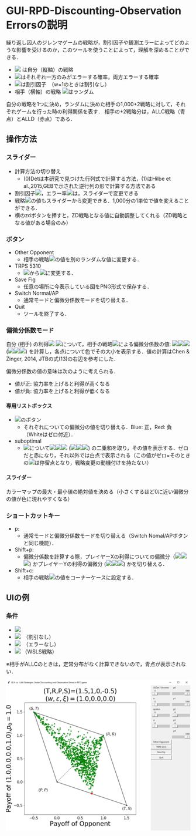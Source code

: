 # GUI-RPD-Discounting-Observation Errorsの説明
繰り返し囚人のジレンマゲームの戦略が，割引因子や観測エラーによってどのような影響を受けるのか，このツールを使うことによって，理解を深めることができる．

- <img src="https://latex.codecogs.com/gif.latex?{\bf%20p}=(p_1,p_2,p_3,p_4),p_0"> は自分（縦軸）の戦略
- <img src="https://latex.codecogs.com/gif.latex?\epsilon,\xi">はそれぞれ一方のみがエラーする確率，両方エラーする確率
- <img src="https://latex.codecogs.com/gif.latex?w">は割引因子　（w=1のときは割引なし）
- 相手（横軸）の戦略 <img src="https://latex.codecogs.com/gif.latex?{\bf%20q}">はランダム

自分の戦略を1つに決め，ランダムに決めた相手の1,000+2戦略に対して，それぞれゲームを行った時の利得関係を表す．
相手の+2戦略分は，ALLC戦略（青点）とALLD（赤点）である．
## 操作方法
### スライダー
- 計算方法の切り替え
  - (0)Detは本研究で見つけた行列式で計算する方法，(1)はHilbe et al.,2015,GEBで示された逆行列の形で計算する方法である
- 割引因子<img src="https://latex.codecogs.com/gif.latex?w">，エラー率<img src="https://latex.codecogs.com/gif.latex?\epsilon,\xi">は，スライダーで変更できる
- 戦略<img src="https://latex.codecogs.com/gif.latex?{\bf%20p}=(p_1,p_2,p_3,p_4),p_0=1">の値もスライダーから変更できる．1,000分の1単位で値を変えることができる．
- 横のzdボタンを押すと，ZD戦略となる値に自動調整してくれる（ZD戦略となる値がある場合のみ）
### ボタン
- Other Opponent
  - 相手の戦略<img src="https://latex.codecogs.com/gif.latex?{\bf%20q}">の値を別のランダムな値に変更する．
- TRPS 5310
  - <img src="https://latex.codecogs.com/gif.latex?(T,R,P,S)=(1.5,1,0,-0.5)">から<img src="https://latex.codecogs.com/gif.latex?(T,R,P,S)=(5,3,1,0)">に変更する．
- Save Fig
  - 任意の場所に今表示している図をPNG形式で保存する．
- Switch Normal/AP
  - 通常モードと偏微分係数モードを切り替える．
- Quit
  - ツールを終了する．

### 偏微分係数モード
自分 (相手) の利得<img src="https://latex.codecogs.com/gif.latex?s_X"> <img src="https://latex.codecogs.com/gif.latex?(s_Y)">について，相手の戦略<img src="https://latex.codecogs.com/gif.latex?{\bf%20q}=(q_1,q_2,q_3,q_4),q_0">による偏微分係数の値: <img src="https://latex.codecogs.com/gif.latex?\partial"><img src="https://latex.codecogs.com/gif.latex?s_X/\partial"><img src="https://latex.codecogs.com/gif.latex?q_i"> (<img src="https://latex.codecogs.com/gif.latex?\partial"><img src="https://latex.codecogs.com/gif.latex?s_Y/\partial"><img src="https://latex.codecogs.com/gif.latex?q_i">) を計算し，各点について色でその大小を表示する．値の計算はChen & Zinger, 2014, JTBの式(13)の右辺を参考にした．

偏微分係数の値の意味は次のように考えられる．
* 値が正: 協力率を上げると利得が高くなる
* 値が負: 協力率を上げると利得が低くなる

#### 専用リストボックス
* <img src="https://latex.codecogs.com/gif.latex?q_i,(i=0,1,2,3,4)">のボタン
  - それぞれについての偏微分の値を切り替える．Blue: 正，Red: 負（Whiteはゼロ付近）．
* suboptimal
  - <img src="https://latex.codecogs.com/gif.latex?i=0,...,4">について<img src="https://latex.codecogs.com/gif.latex?\partial"><img src="https://latex.codecogs.com/gif.latex?s_X/\partial"><img src="https://latex.codecogs.com/gif.latex?q_i"> (<img src="https://latex.codecogs.com/gif.latex?\partial"><img src="https://latex.codecogs.com/gif.latex?s_Y/\partial"><img src="https://latex.codecogs.com/gif.latex?q_i">) の二乗和を取り，その値を表示する．ゼロだと赤になり，それ以外では白点で表示される（この値がゼロ=そのときの<img src="https://latex.codecogs.com/gif.latex?{\bf%20q}">は停留点となり，戦略変更の動機付けを持たない）
  
#### スライダー
カラーマップの最大・最小値の絶対値を決める（小さくするほど0に近い偏微分の値が色に現れやすくなる）


### ショートカットキー
* p:
  - 通常モードと偏微分係数モードを切り替える（Switch Nomal/APボタンと同じ機能）．
* Shift+p:
  - 偏微分係数を計算する際，プレイヤーXの利得についての偏微分（<img src="https://latex.codecogs.com/gif.latex?\partial"><img src="https://latex.codecogs.com/gif.latex?s_X/\partial"><img src="https://latex.codecogs.com/gif.latex?q_i">) かプレイヤーYの利得の偏微分 (<img src="https://latex.codecogs.com/gif.latex?\partial"><img src="https://latex.codecogs.com/gif.latex?s_Y/\partial"><img src="https://latex.codecogs.com/gif.latex?q_i">) かを切り替える．
* Shift+c:
  - 相手の戦略<img src="https://latex.codecogs.com/gif.latex?{\bf%20q}">の値をコーナーケースに設定する．

## UIの例
### 条件
- <img src="https://latex.codecogs.com/gif.latex?(T,R,P,S)=(1.5,1,0,-0.5)">
- <img src="https://latex.codecogs.com/gif.latex?w=1">　（割引なし）
- <img src="https://latex.codecogs.com/gif.latex?%28%5Cepsilon%2C%5Cxi%29%3D%280%2C0%29">　（エラーなし）
- <img src="https://latex.codecogs.com/gif.latex?{\bf%20p}=(1,0,0,1),%20p_0=1"> （WSLS戦略）

※相手がALLCのときは，定常分布がなく計算できないので，青点が表示されない．

![wsls strategy](https://github.com/azm17/RPD/blob/master/wsls.PNG "wsls")
